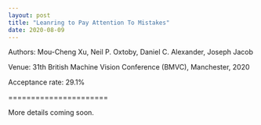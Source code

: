 ```yaml
---
layout: post
title: "Leanring to Pay Attention To Mistakes"
date: 2020-08-09
---
```

Authors: Mou-Cheng Xu, Neil P. Oxtoby, Daniel C. Alexander, Joseph Jacob

Venue: 31th British Machine Vision Conference (BMVC), Manchester, 2020

Acceptance rate: 29.1%

======================

More details coming soon.

